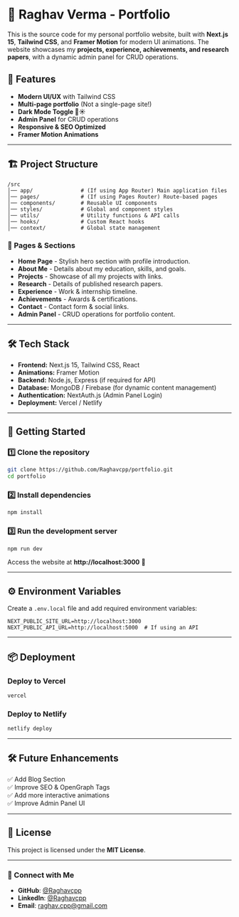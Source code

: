 # 🚀 Raghav Verma - Portfolio

This is the source code for my personal portfolio website, built with **Next.js 15**, **Tailwind CSS**, and **Framer Motion** for modern UI animations. The website showcases my **projects, experience, achievements, and research papers**, with a dynamic admin panel for CRUD operations.

## 🌟 Features
- **Modern UI/UX** with Tailwind CSS
- **Multi-page portfolio** (Not a single-page site!)
- **Dark Mode Toggle 🌙☀️**
- **Admin Panel** for CRUD operations
- **Responsive & SEO Optimized**
- **Framer Motion Animations**

---

## 🏗️ Project Structure

```
/src
│── app/               # (If using App Router) Main application files
│── pages/             # (If using Pages Router) Route-based pages
│── components/        # Reusable UI components
│── styles/            # Global and component styles
│── utils/             # Utility functions & API calls
│── hooks/             # Custom React hooks
│── context/           # Global state management
```

### 📂 Pages & Sections
- **Home Page** - Stylish hero section with profile introduction.
- **About Me** - Details about my education, skills, and goals.
- **Projects** - Showcase of all my projects with links.
- **Research** - Details of published research papers.
- **Experience** - Work & internship timeline.
- **Achievements** - Awards & certifications.
- **Contact** - Contact form & social links.
- **Admin Panel** - CRUD operations for portfolio content.

---

## 🛠️ Tech Stack

- **Frontend:** Next.js 15, Tailwind CSS, React
- **Animations:** Framer Motion
- **Backend:** Node.js, Express (if required for API)
- **Database:** MongoDB / Firebase (for dynamic content management)
- **Authentication:** NextAuth.js (Admin Panel Login)
- **Deployment:** Vercel / Netlify

---

## 🚀 Getting Started

### 1️⃣ Clone the repository
```sh
git clone https://github.com/Raghavcpp/portfolio.git
cd portfolio
```

### 2️⃣ Install dependencies
```sh
npm install
```

### 3️⃣ Run the development server
```sh
npm run dev
```
Access the website at **http://localhost:3000** 🚀

---

## ⚙️ Environment Variables
Create a `.env.local` file and add required environment variables:
```
NEXT_PUBLIC_SITE_URL=http://localhost:3000
NEXT_PUBLIC_API_URL=http://localhost:5000  # If using an API
```

---

## 📦 Deployment
### Deploy to Vercel
```sh
vercel
```
### Deploy to Netlify
```sh
netlify deploy
```

---

## 🛠️ Future Enhancements
✅ Add Blog Section  
✅ Improve SEO & OpenGraph Tags  
✅ Add more interactive animations  
✅ Improve Admin Panel UI  

---

## 📝 License
This project is licensed under the **MIT License**.

---

### 🔗 Connect with Me
- **GitHub**: [@Raghavcpp](https://github.com/Raghavcpp)
- **LinkedIn**: [@Raghavcpp](https://linkedin.com/in/Raghavcpp)
- **Email**: raghav.cpp@gmail.com
